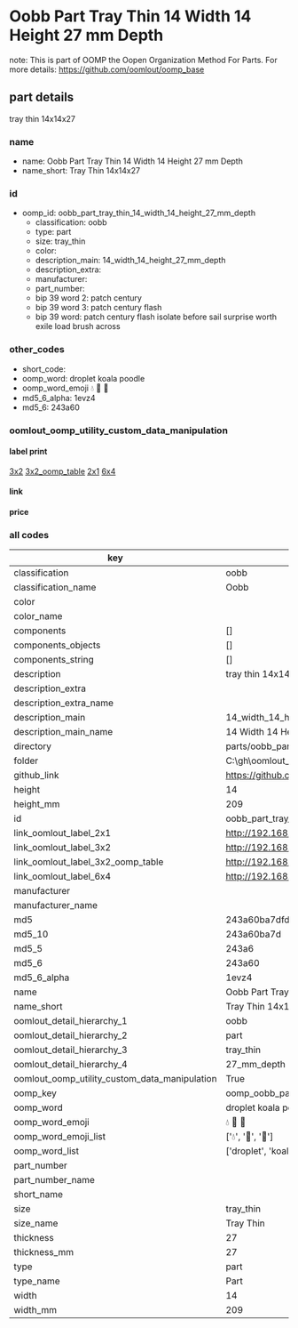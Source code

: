 # Oobb Part Tray Thin 14 Width 14 Height 27 mm Depth  

note: This is part of OOMP the Oopen Organization Method For Parts. For more details: https://github.com/oomlout/oomp_base

##  part details
  



tray thin 14x14x27



### name
* name: Oobb Part Tray Thin 14 Width 14 Height 27 mm Depth
* name_short: Tray Thin 14x14x27 
### id
* oomp_id: oobb_part_tray_thin_14_width_14_height_27_mm_depth
  * classification: oobb
  * type: part
  * size: tray_thin
  * color: 
  * description_main: 14_width_14_height_27_mm_depth
  * description_extra: 
  * manufacturer: 
  * part_number: 
  * bip 39 word 2: patch century
  * bip 39 word 3: patch century flash
  * bip 39 word: patch century flash isolate before sail surprise worth exile load brush across

### other_codes
* short_code: 
* oomp_word: droplet koala poodle
* oomp_word_emoji :droplet: :koala: :poodle:
* md5_6_alpha: 1evz4
* md5_6: 243a60






### oomlout_oomp_utility_custom_data_manipulation
#### label print
[3x2](http://192.168.1.245:1112/?label=oomp%201evz4)
[3x2_oomp_table](http://192.168.1.108:1112/?label=oomp%201evz4)
[2x1](http://192.168.1.242:1112/?label=oomp%201evz4)
[6x4](http://192.168.1.55:1112/?label=oomp%201evz4)    

#### link

                              

#### price







### all codes 
| key | value |  
| --- | --- |  
| classification | oobb |  
| classification_name | Oobb |  
| color |  |  
| color_name |  |  
| components | [] |  
| components_objects | [] |  
| components_string | [] |  
| description | tray thin 14x14x27 |  
| description_extra |  |  
| description_extra_name |  |  
| description_main | 14_width_14_height_27_mm_depth |  
| description_main_name | 14 Width 14 Height 27 mm Depth |  
| directory | parts/oobb_part_tray_thin_14_width_14_height_27_mm_depth |  
| folder | C:\gh\oomlout_oobb_version_4_generated_parts\parts\oobb_part_tray_thin_14_width_14_height_27_mm_depth |  
| github_link | https://github.com/oomlout/oomlout_oomp_part_src/tree/main/parts/oobb_part_tray_thin_14_width_14_height_27_mm_depth |  
| height | 14 |  
| height_mm | 209 |  
| id | oobb_part_tray_thin_14_width_14_height_27_mm_depth |  
| link_oomlout_label_2x1 | http://192.168.1.242:1112/?label=oomp%201evz4 |  
| link_oomlout_label_3x2 | http://192.168.1.245:1112/?label=oomp%201evz4 |  
| link_oomlout_label_3x2_oomp_table | http://192.168.1.108:1112/?label=oomp%201evz4 |  
| link_oomlout_label_6x4 | http://192.168.1.55:1112/?label=oomp%201evz4 |  
| manufacturer |  |  
| manufacturer_name |  |  
| md5 | 243a60ba7dfdfb4ef88a1768b0c95d06 |  
| md5_10 | 243a60ba7d |  
| md5_5 | 243a6 |  
| md5_6 | 243a60 |  
| md5_6_alpha | 1evz4 |  
| name | Oobb Part Tray Thin 14 Width 14 Height 27 mm Depth |  
| name_short | Tray Thin 14x14x27  |  
| oomlout_detail_hierarchy_1 | oobb |  
| oomlout_detail_hierarchy_2 | part |  
| oomlout_detail_hierarchy_3 | tray_thin |  
| oomlout_detail_hierarchy_4 | 27_mm_depth |  
| oomlout_oomp_utility_custom_data_manipulation | True |  
| oomp_key | oomp_oobb_part_tray_thin_14_width_14_height_27_mm_depth |  
| oomp_word | droplet koala poodle |  
| oomp_word_emoji | :droplet: :koala: :poodle: |  
| oomp_word_emoji_list | [':droplet:', ':koala:', ':poodle:'] |  
| oomp_word_list | ['droplet', 'koala', 'poodle'] |  
| part_number |  |  
| part_number_name |  |  
| short_name |  |  
| size | tray_thin |  
| size_name | Tray Thin |  
| thickness | 27 |  
| thickness_mm | 27 |  
| type | part |  
| type_name | Part |  
| width | 14 |  
| width_mm | 209 |  
